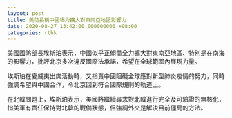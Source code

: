 ```yaml
---
layout: post
title: 美防長稱中國竭力擴大對東南亞地區影響力
date: 2020-08-27 13:42:00.000000000 +08:00
categories: rthk
---
```


美國國防部長埃斯珀表示，中國似乎正傾盡全力擴大對東南亞地區、特別是在南海的影響力，批評北京多次違反國際法承諾，希望在全球範圍內展現力量。

埃斯珀在夏威夷出席活動時，又指責中國阻礙全球應對新型肺炎疫情的努力，同時強調希望與中國合作，令北京回到符合國際規則的軌道上。 

在北韓問題上，埃斯珀表示，美國將繼續尋求對北韓進行完全及可驗證的無核化，指美軍有責任保持對北韓的戰備狀態，但強調外交是解決目前僵局的方法。
